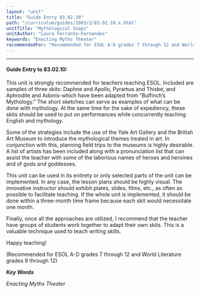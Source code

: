 ```yaml
---
layout: "unit"
title: "Guide Entry 83.02.10"
path: "/curriculum/guides/1983/2/83.02.10.x.html"
unitTitle: "Mythological Soaps"
unitAuthor: "Laura Ferrante-Fernandes"
keywords: "Enacting Myths Theater"
recommendedFor: "Recommended for ESOL A-D grades 7 through 12 and World Literature grades 9 through 12"
---
```

<body>
<hr/>
 <h4>
  Guide Entry to 83.02.10:
 </h4>
 This unit is strongly recommended for teachers teaching ESOL. Included are samples of three skits: Daphne and Apollo, Pyramus and Thisbe, and Aphrodite and Adonis-which have been adapted from “Bulfinch’s Mythology.”  The short sketches can serve as examples of what can be done with mythology.  At the same time for the sake of expediency, these skits should be used to put on performances while concurrently teaching English and mythology.
 <p>
  Some of the strategies include the use of the Yale Art Gallery and the British Art Museum to introduce the mythological themes treated in art.  In conjunction with this, planning field trips to the museums is highly desirable.  A list of artists has been included along with a pronunciation list that can assist the teacher with some of the laborious names of heroes and heroines and of gods and goddesses.
 </p>
 <p>
  This unit can be used in its entirety or only selected parts of the unit can be implemented.  In any case, the lesson plans should be highly visual.  The innovative instructor should exhibit plates, slides, films, etc., as often as possible to facilitate teaching.  If the whole unit is implemented, it should be done within a three-month time frame because each skit would necessitate one month.
 </p>
 <p>
  Finally, once all the approaches are utilized, I recommend that the teacher have groups of students work together to adapt their own skits.  This is a valuable technique used to teach writing skills.
 </p>
 <p>
  Happy teaching!
 </p>
 <p>
  (Recommended for ESOL A-D grades 7 through 12 and World Literature grades 9 through 12)
 </p>
<p>
  <b>
   <i>
    Key Words
   </i>
  </b>
  <br/>
 </p>
 <p>
  <i>
   Enacting Myths Theater
  </i>
 </p>

</body>